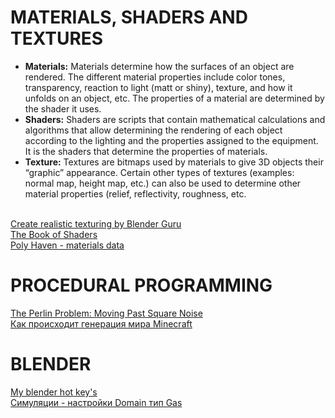 # MATERIALS, SHADERS AND TEXTURES
- **Materials:** Materials determine how the surfaces of an object are rendered. The different material properties include color tones, transparency, reaction to light (matt or shiny), texture, and how it unfolds on an object, etc.  The properties of a material are determined by the shader it uses. 
- **Shaders:** Shaders are scripts that contain mathematical calculations and algorithms that allow determining the rendering of each object according to the lighting and the properties assigned to the equipment.  It is the shaders that determine the properties of materials.  
- **Texture:** Textures are bitmaps used by materials to give 3D objects their “graphic” appearance. Certain other types of textures (examples: normal map, height map, etc.) can also be used to determine other material properties (relief, reflectivity, roughness, etc. 

<br>[Create realistic texturing by Blender Guru](https://github.com/AazQsc/cg-synopsis/blob/main/blender/textures/basics-realistic-texturing.md)
<br>[The Book of Shaders](https://thebookofshaders.com/)
<br>[Poly Haven - materials data](https://polyhaven.com/)
# PROCEDURAL PROGRAMMING
[The Perlin Problem: Moving Past Square Noise](https://noiseposti.ng/posts/2022-01-16-The-Perlin-Problem-Moving-Past-Square-Noise.html)
<br>[Как происходит генерация мира Minecraft](https://habr.com/ru/post/673268/)
# BLENDER
[My blender hot key's](https://github.com/AazQsc/cg-synopsis/blob/main/blender/hot-keys)
<br>[Симуляции - настройки Domain тип Gas](https://dmitryproskurin.notion.site/Domain-Gas-56318d88e0c74de79933a49cfdb70aa5)
